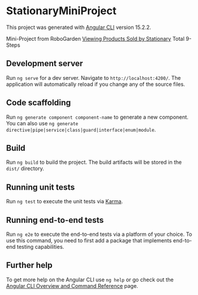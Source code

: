 # StationaryMiniProject

This project was generated with [Angular CLI](https://github.com/angular/angular-cli) version 15.2.2.

Mini-Project from RoboGarden [Viewing Products Sold by Stationary](https://uc-wu.robogarden.ca/app/index/html/course/activity/571/mission/1985/56/1010/true/steps?submodule_id=123&module_id=516) Total 9-Steps

## Development server

Run `ng serve` for a dev server. Navigate to `http://localhost:4200/`. The application will automatically reload if you change any of the source files.

## Code scaffolding

Run `ng generate component component-name` to generate a new component. You can also use `ng generate directive|pipe|service|class|guard|interface|enum|module`.

## Build

Run `ng build` to build the project. The build artifacts will be stored in the `dist/` directory.

## Running unit tests

Run `ng test` to execute the unit tests via [Karma](https://karma-runner.github.io).

## Running end-to-end tests

Run `ng e2e` to execute the end-to-end tests via a platform of your choice. To use this command, you need to first add a package that implements end-to-end testing capabilities.

## Further help

To get more help on the Angular CLI use `ng help` or go check out the [Angular CLI Overview and Command Reference](https://angular.io/cli) page.

